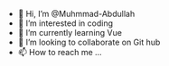 - 👋 Hi, I’m @Muhmmad-Abdullah
- 👀 I’m interested in coding
- 🌱 I’m currently learning Vue
- 💞️ I’m looking to collaborate on Git hub
- 📫 How to reach me ...

<!---
Muhmmad-Abdullah/Muhmmad-Abdullah is a ✨ special ✨ repository because its `README.md` (this file) appears on your GitHub profile.
You can click the Preview link to take a look at your changes.
--->

